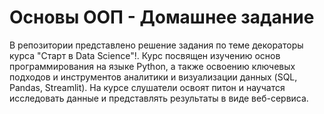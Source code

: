 # Основы ООП - Домашнее задание
В репозитории представлено решение задания по теме декораторы курса "Старт в Data Science"!. Курс посвящен изучению основ программирования на языке Python, а также освоению ключевых подходов и инструментов аналитики и визуализации данных (SQL, Pandas, Streamlit). На курсе слушатели освоят питон и научатся исследовать данные и представлять результаты в виде веб-сервиса. 
